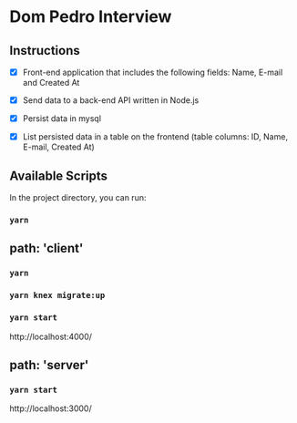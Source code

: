 # Dom Pedro Interview

## Instructions

- [x] Front-end application that includes the following fields: Name, E-mail and Created At

- [x] Send data to a back-end API written in Node.js

- [x] Persist data in mysql

- [x] List persisted data in a table on the frontend (table columns: ID, Name, E-mail, Created At)

## Available Scripts

In the project directory, you can run:

### `yarn`

## path: 'client'

### `yarn`

### `yarn knex migrate:up`

### `yarn start`

http://localhost:4000/

## path: 'server'

### `yarn start`

http://localhost:3000/
